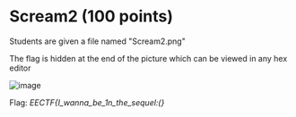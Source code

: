 # Scream2 (100 points)

Students are given a file named "Scream2.png"

The flag is hidden at the end of the picture which can be viewed in any hex editor

![image](https://github.com/kcwong395/EECTF-Writeups/blob/master/Forensics/Scream2/extracted_image.png)

Flag: *EECTF{I_wanna_be_1n_the_sequel:(}*

